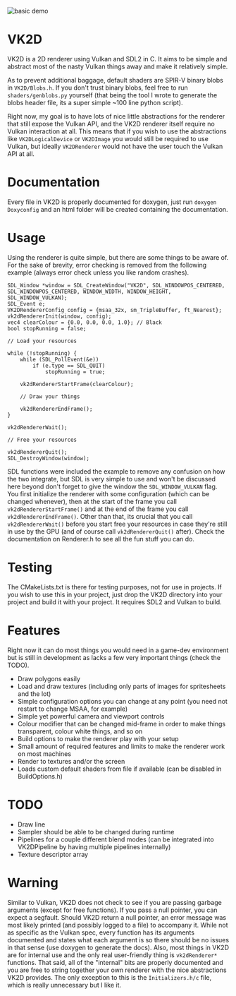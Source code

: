 ![basic demo](https://i.imgur.com/zz4GT5D.gif)

VK2D
====
VK2D is a 2D renderer using Vulkan and SDL2 in C. It aims to be simple and abstract most
of the nasty Vulkan things away and make it relatively simple.

As to prevent additional baggage, default shaders are SPIR-V binary blobs in `VK2D/Blobs.h`.
If you don't trust binary blobs, feel free to run `shaders/genblobs.py` yourself (that being
the tool I wrote to generate the blobs header file, its a super simple ~100 line python script).

Right now, my goal is to have lots of nice little abstractions for the renderer that still
expose the Vulkan API, and the VK2D renderer itself require no Vulkan interaction at all. This
means that if you wish to use the abstractions like `VK2DLogicalDevice` or `VK2DImage` you
would still be required to use Vulkan, but ideally `VK2DRenderer` would not have the user touch
the Vulkan API at all.

Documentation
=============
Every file in VK2D is properly documented for doxygen, just run `doxygen Doxyconfig` and an html
folder will be created containing the documentation.

Usage
=====
Using the renderer is quite simple, but there are some things to be aware of. For the sake
of brevity, error checking is removed from the following example (always error check unless
you like random crashes).

    SDL_Window *window = SDL_CreateWindow("VK2D", SDL_WINDOWPOS_CENTERED, SDL_WINDOWPOS_CENTERED, WINDOW_WIDTH, WINDOW_HEIGHT, SDL_WINDOW_VULKAN);
   	SDL_Event e;
   	VK2DRendererConfig config = {msaa_32x, sm_TripleBuffer, ft_Nearest};
    vk2dRendererInit(window, config);
    vec4 clearColour = {0.0, 0.0, 0.0, 1.0}; // Black
    bool stopRunning = false;
    
    // Load your resources
    
   	while (!stopRunning) {
   		while (SDL_PollEvent(&e))
   			if (e.type == SDL_QUIT)
   				stopRunning = true;
    
   		vk2dRendererStartFrame(clearColour);
   		
   		// Draw your things
   		
   		vk2dRendererEndFrame();
   	}
    
   	vk2dRendererWait();
   	
   	// Free your resources
   	
   	vk2dRendererQuit();
   	SDL_DestroyWindow(window);

SDL functions were included the example to remove any confusion on how the two integrate, but
SDL is very simple to use and won't be discussed here beyond don't forget to give the window the
`SDL_WINDOW_VULKAN` flag. You first initialize the renderer with some configuration (which can
be changed whenever), then at the start of the frame you call `vk2dRendererStartFrame()` and at
the end of the frame you call `vk2dRendererEndFrame()`. Other than that, its crucial that you
call `vk2dRendererWait()` before you start free your resources in case they're still in use by
the GPU (and of course call `vk2dRendererQuit()` after). Check the documentation on Renderer.h
to see all the fun stuff you can do.

Testing
=======
The CMakeLists.txt is there for testing purposes, not for use in projects. If you
wish to use this in your project, just drop the VK2D directory into your project
and build it with your project. It requires SDL2 and Vulkan to build.

Features
========
Right now it can do most things you would need in a game-dev environment but is still
in development as lacks a few very important things (check the TODO).

 + Draw polygons easily
 + Load and draw textures (including only parts of images for spritesheets and the lot)
 + Simple configuration options you can change at any point (you need not restart to change MSAA, for example)
 + Simple yet powerful camera and viewport controls
 + Colour modifier that can be changed mid-frame in order to make things transparent, colour white things, and so on
 + Build options to make the renderer play with your setup
 + Small amount of required features and limits to make the renderer work on most machines
 + Render to textures and/or the screen
 + Loads custom default shaders from file if available (can be disabled in BuildOptions.h)

TODO
====

 + Draw line
 + Sampler should be able to be changed during runtime
 + Pipelines for a couple different blend modes (can be integrated into VK2DPipeline by having multiple pipelines internally)
 + Texture descriptor array

Warning
=======
Similar to Vulkan, VK2D does not check to see if you are passing garbage arguments (except for 
free functions). If you pass a null pointer, you can expect a segfault. Should VK2D return a null
pointer, an error message was most likely printed (and possibly logged to a file) to accompany it.
While not as specific as the Vulkan spec, every function has its arguments documented and states 
what each argument is so there should be no issues in that sense (use doxygen to generate the docs).
Also, most things in VK2D are for  internal use and the only real user-friendly thing is `vk2dRenderer*`
functions. That said, all of the "internal" bits are properly documented and you are free to string
together your own renderer with the nice abstractions VK2D provides. The only exception to this is the
`Initializers.h/c` file, which is really unnecessary but I like it.